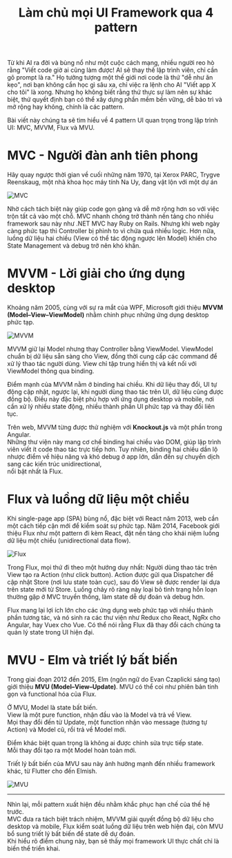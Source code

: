 ﻿---
url: [/post/thoat-khoi-tutorial-hell-bi-quyet-lam-chu-moi-ui-framework]
title: "Làm chủ mọi UI Framework qua 4 pattern"
$attribute: PostMetadata(Id = 1, Title = " Làm chủ mọi UI Framework qua 4 pattern", Category = "Software Architecture", LastModified = "04-10-2025", IsDraft=true)
$layout: BlogContentLayout
---

Từ khi AI ra đời và bùng nổ như một cuộc cách mạng, nhiều người reo hò rằng 
"Viết code giờ ai cũng làm được! AI sẽ thay thế lập trình viên, chỉ cần gõ prompt là ra." 
Họ tưởng tượng một thế giới nơi code là thứ "dễ như ăn kẹo", nơi bạn không cần học gì 
sâu xa, chỉ việc ra lệnh cho AI "Viết app X cho tôi" là xong. Nhưng họ không biết rằng 
thứ thực sự làm nên sự khác biệt, thứ quyết định bạn có thể xây dựng phần mềm bền vững, 
dễ bảo trì và mở rộng hay không, chính là các pattern.

Bài viết này chúng ta sẽ tìm hiểu về 4 pattern UI quan trọng trong lập trình UI: MVC, MVVM, Flux và MVU.


# MVC - Người đàn anh tiên phong
 
Hãy quay ngược thời gian về cuối những năm 1970, tại Xerox PARC, Trygve Reenskaug, 
một nhà khoa học máy tính Na Uy, 
đang vật lộn với một dự án 

<img src="/mvc.webp" alt="MVC" loading="lazy" />
<br />

Nhờ cách tách biệt này giúp code gọn gàng và dễ mở rộng hơn so với việc trộn tất cả vào một chỗ.
MVC nhanh chóng trở thành nền tảng cho nhiều framework sau này như .NET MVC hay Ruby on Rails. 
Nhưng khi web ngày càng phức tạp thì Controller bị phình to vì chứa 
quá nhiều logic. Hơn nữa, luồng dữ liệu hai chiều (View có thể tác động ngược lên Model) 
khiến cho State Management và debug trở nên khó khăn.

# MVVM - Lời giải cho ứng dụng desktop

Khoảng năm 2005, cùng với sự ra mắt của WPF, Microsoft giới thiệu **MVVM (Model–View–ViewModel)** 
nhằm chinh phục những ứng dụng desktop phức tạp.

<img src="/mvvm.webp" alt="MVVM" loading="lazy" />
<br />

MVVM giữ lại Model nhưng thay Controller bằng ViewModel. ViewModel chuẩn bị dữ liệu 
sẵn sàng cho View, đồng thời cung cấp các command để xử lý thao tác người dùng. 
View chỉ tập trung hiển thị và kết nối với ViewModel thông qua binding.

Điểm mạnh của MVVM nằm ở binding hai chiều. Khi dữ liệu thay đổi, UI tự động cập nhật, 
ngược lại, khi người dùng thao tác trên UI, dữ liệu cũng được đồng bộ. 
Điều này đặc biệt phù hợp với ứng dụng desktop và mobile, nơi cần xử lý nhiều state động, 
nhiều thành phần UI phức tạp và thay đổi liên tục.

Trên web, MVVM từng được thử nghiệm với **Knockout.js** và một phần trong Angular.  
Những thư viện này mang cơ chế binding hai chiều vào DOM, giúp lập trình viên 
viết ít code thao tác trực tiếp hơn. Tuy nhiên, binding hai chiều dần lộ nhược điểm về 
hiệu năng và khó debug ở app lớn, dẫn đến sự chuyển dịch sang các kiến trúc unidirectional,  
nổi bật nhất là Flux.

# Flux và luồng dữ liệu một chiều

Khi single-page app (SPA) bùng nổ, đặc biệt với React năm 2013, web cần một cách tiếp cận 
mới để kiểm soát sự phức tạp. Năm 2014, Facebook giới thiệu Flux như một pattern đi 
kèm React, đặt nền tảng cho khái niệm luồng dữ liệu một chiều (unidirectional data flow).

<img src="/flux.webp" alt="Flux" loading="lazy" />
<br />

Trong Flux, mọi thứ đi theo một hướng duy nhất: Người dùng thao tác trên View tạo ra 
Action (như click button). Action được gửi qua Dispatcher để cập nhật Store 
(nơi lưu state toàn cục), sau đó View sẽ được render lại dựa trên state mới từ Store. 
Luồng chảy rõ ràng này loại bỏ tình trạng hỗn loạn thường gặp ở MVC truyền thống, 
làm state dễ dự đoán và debug hơn.

Flux mang lại lợi ích lớn cho các ứng dụng web phức tạp với nhiều thành phần tương tác, 
và nó sinh ra các thư viện như Redux cho React, NgRx cho Angular, hay Vuex cho Vue. 
Có thể nói rằng Flux đã thay đổi cách chúng ta quản lý state trong UI hiện đại. 

# MVU - Elm và triết lý bất biến  

Trong giai đoạn 2012 đến 2015, Elm (ngôn ngữ do Evan Czaplicki sáng tạo) giới thiệu 
**MVU (Model–View–Update)**. MVU có thể coi như phiên bản tinh gọn và functional hóa của Flux. 

Ở MVU, Model là state bất biến.  
View là một pure function, nhận đầu vào là Model và trả về View.  
Mọi thay đổi đến từ Update, một function nhận vào message (tương tự Action) và Model cũ, rồi trả về Model mới. 

Điểm khác biệt quan trọng là không ai được chỉnh sửa trực tiếp state.  
Mỗi thay đổi tạo ra một Model hoàn toàn mới.  

Triết lý bất biến của MVU sau này ảnh hưởng mạnh đến nhiều framework khác, 
từ Flutter cho đến Elmish.  

<img src="/mvu.webp" alt="MVU" loading="lazy">
<br />

---

Nhìn lại, mỗi pattern xuất hiện đều nhằm khắc phục hạn chế của thế hệ trước.  
MVC đưa ra tách biệt trách nhiệm, MVVM giải quyết đồng bộ dữ liệu cho desktop và mobile, 
Flux kiểm soát luồng dữ liệu trên web hiện đại, còn MVU bổ sung triết lý bất biến để state dễ dự đoán.  
Khi hiểu rõ điểm chung này, bạn sẽ thấy mọi framework UI thực chất chỉ là biến thể triển khai.  
